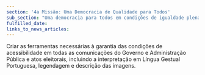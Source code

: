 ```yaml
---
section: '4a Missão: Uma Democracia de Qualidade para Todos'
sub_section: "Uma democracia para todos em condições de igualdade plena"
fulfilled_date:
links_to_news_articles:
---
```


Criar as ferramentas necessárias à garantia das condições de acessibilidade em todas as comunicações do Governo e Administração Pública e atos eleitorais, incluindo a interpretação em Língua Gestual Portuguesa, legendagem e descrição das imagens.